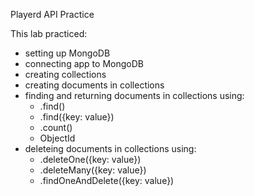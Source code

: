 Playerd API Practice

This lab practiced:
  - setting up MongoDB
  - connecting app to MongoDB
  - creating collections
  - creating documents in collections
  - finding and returning documents in collections using:
      - .find()
      - .find({key: value})
      - .count()
      - ObjectId
  - deleteing documents in collections using:
      - .deleteOne({key: value})
      - .deleteMany({key: value})
      - .findOneAndDelete({key: value})
    
